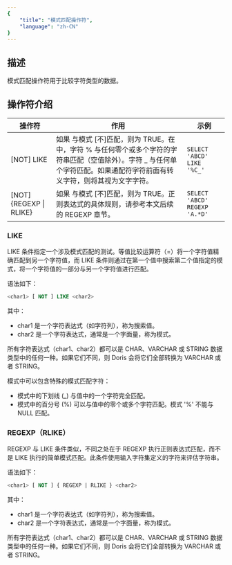 ```yaml
---
{
    "title": "模式匹配操作符",
    "language": "zh-CN"
}
---
```


<!-- 
Licensed to the Apache Software Foundation (ASF) under one
or more contributor license agreements.  See the NOTICE file
distributed with this work for additional information
regarding copyright ownership.  The ASF licenses this file
to you under the Apache License, Version 2.0 (the
"License"); you may not use this file except in compliance
with the License.  You may obtain a copy of the License at

  http://www.apache.org/licenses/LICENSE-2.0

Unless required by applicable law or agreed to in writing,
software distributed under the License is distributed on an
"AS IS" BASIS, WITHOUT WARRANTIES OR CONDITIONS OF ANY
KIND, either express or implied.  See the License for the
specific language governing permissions and limitations
under the License.
-->

## 描述

模式匹配操作符用于比较字符类型的数据。

## 操作符介绍

| 操作符                                  | 作用                                                         | 示例                          |
| --------------------------------------- | ------------------------------------------------------------ | ----------------------------- |
| <char1> [NOT] LIKE <char2>              | 如果 <char1> 与模式 <char2> [不]匹配，则为 TRUE。在 <char2> 中，字符 % 与任何零个或多个字符的字符串匹配（空值除外）。字符 _ 与任何单个字符匹配。如果通配符字符前面有转义字符，则将其视为文字字符。 | `SELECT 'ABCD' LIKE '%C_'`    |
| <char1> [NOT] {REGEXP \| RLIKE} <char2> | 如果 <char1> 与模式 <char2> [不]匹配，则为 TRUE。正则表达式的具体规则，请参考本文后续的 REGEXP 章节。 | `SELECT 'ABCD' REGEXP 'A.*D'` |

### LIKE

LIKE 条件指定一个涉及模式匹配的测试。等值比较运算符（=）将一个字符值精确匹配到另一个字符值，而 LIKE 条件则通过在第一个值中搜索第二个值指定的模式，将一个字符值的一部分与另一个字符值进行匹配。

语法如下：

```sql
<char1> [ NOT ] LIKE <char2>
```

其中：

- char1 是一个字符表达式（如字符列），称为搜索值。
- char2 是一个字符表达式，通常是一个字面量，称为模式。

所有字符表达式（char1、char2）都可以是 CHAR、VARCHAR 或 STRING 数据类型中的任何一种。如果它们不同，则 Doris 会将它们全部转换为 VARCHAR 或者 STRING。

模式中可以包含特殊的模式匹配字符：

- 模式中的下划线 (_) 与值中的一个字符完全匹配。
- 模式中的百分号 (%) 可以与值中的零个或多个字符匹配。模式 '%' 不能与 NULL 匹配。

### REGEXP（RLIKE）

REGEXP 与 LIKE 条件类似，不同之处在于 REGEXP 执行正则表达式匹配，而不是 LIKE 执行的简单模式匹配。此条件使用输入字符集定义的字符来评估字符串。

语法如下：

```sql
<char1> [ NOT ] { REGEXP | RLIKE } <char2>
```

其中：

- char1 是一个字符表达式（如字符列），称为搜索值。
- char2 是一个字符表达式，通常是一个字面量，称为模式。

所有字符表达式（char1、char2）都可以是 CHAR、VARCHAR 或 STRING 数据类型中的任何一种。如果它们不同，则 Doris 会将它们全部转换为 VARCHAR 或者 STRING。
